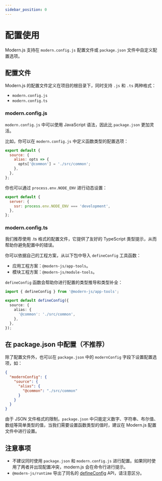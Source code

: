 ```yaml
---
sidebar_position: 0
---
```


# 配置使用

Modern.js 支持在 `modern.config.js` 配置文件或 `package.json` 文件中自定义配置选项。

## 配置文件

Modern.js 的配置文件定义在项目的根目录下，同时支持 `.js` 和 `.ts` 两种格式：

- `modern.config.js`
- `modern.config.ts`

### modern.config.js

`modern.config.js` 中可以使用 JavaScript 语法，因此比 `package.json` 更加灵活。

比如，你可以在 `modern.config.js` 中定义函数类型的配置选项：

```js title="modern.config.js"
export default {
  source: {
    alias: opts => {
      opts['@common'] = './src/common';
    },
  },
};
```

你也可以通过 `process.env.NODE_ENV` 进行动态设置：

```js title="modern.config.js"
export default {
  server: {
    ssr: process.env.NODE_ENV === 'development',
  },
};
```

### modern.config.ts

我们推荐使用 .ts 格式的配置文件，它提供了友好的 TypeScript 类型提示，从而帮助你避免配置中的错误。

你可以依据自己的工程方案，从以下包中导入 `defineConfig` 工具函数：

- 应用工程方案：`@modern-js/app-tools`。
- 模块工程方案：`@modern-js/module-tools`。

`defineConfig` 函数会帮助你进行配置的类型推导和类型补全：

```ts title="modern.config.ts"
import { defineConfig } from '@modern-js/app-tools';

export default defineConfig({
  source: {
    alias: {
      '@common': './src/common',
    },
  },
});
```

## 在 package.json 中配置（不推荐）

除了配置文件外，也可以在 `package.json` 中的 `modernConfig` 字段下设置配置选项，如：

```json title="package.json"
{
  "modernConfig": {
    "source": {
      "alias": {
        "@common": "./src/common"
      }
    }
  }
}
```

由于 JSON 文件格式的限制，`package.json` 中只能定义数字、字符串、布尔值、数组等简单类型的值，当我们需要设置函数类型的值时，建议在 Modern.js 配置文件中进行设置。

## 注意事项

- 不建议同时使用 `package.json` 和 `modern.config.js` 进行配置。如果同时使用了两者并出现配置冲突，modern.js 会在命令行进行提示。
- `@modern-js/runtime` 导出了同名的 [defineConfig](/docs/apis/runtime/app/define-config) API，请注意区分。
